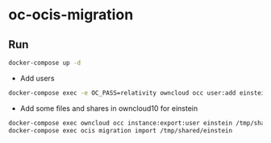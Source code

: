 # oc-ocis-migration

## Run

```bash
docker-compose up -d
```

- Add users

```bash
docker-compose exec -e OC_PASS=relativity owncloud occ user:add einstein --password-from-env
```

- Add some files and shares in owncloud10 for einstein

```bash
docker-compose exec owncloud occ instance:export:user einstein /tmp/shared
docker-compose exec ocis migration import /tmp/shared/einstein
```

